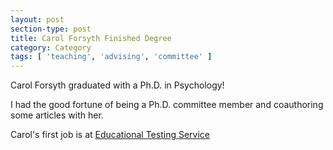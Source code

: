 ```yaml
---
layout: post
section-type: post
title: Carol Forsyth Finished Degree
category: Category
tags: [ 'teaching', 'advising', 'committee' ]
---
```

Carol Forsyth graduated with a Ph.D. in Psychology!

I had the good fortune of being a Ph.D. committee member and coauthoring some articles with her.

Carol's first job is at [Educational Testing Service](https://sites.google.com/site/carolforsythsite/)
